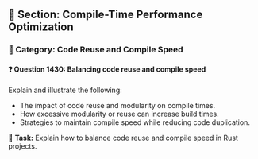 ## 📘 Section: Compile-Time Performance Optimization  
### 🔹 Category: Code Reuse and Compile Speed  
#### ❓ Question 1430: Balancing code reuse and compile speed

Explain and illustrate the following:

- The impact of code reuse and modularity on compile times.
- How excessive modularity or reuse can increase build times.
- Strategies to maintain compile speed while reducing code duplication.

🔧 **Task:** Explain how to balance code reuse and compile speed in Rust projects.
